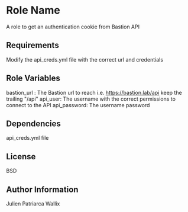 Role Name
=========

A role to get an authentication cookie from Bastion API

Requirements
------------

Modify the api_creds.yml file with the correct url and credentials

Role Variables
--------------

bastion_url : The Bastion url to reach i.e. https://bastion.lab/api keep the trailing "/api"
api_user: The username with the correct permissions to connect to the API
api_password: The username password

Dependencies
------------

api_creds.yml file

License
-------

BSD

Author Information
------------------

Julien Patriarca Wallix
